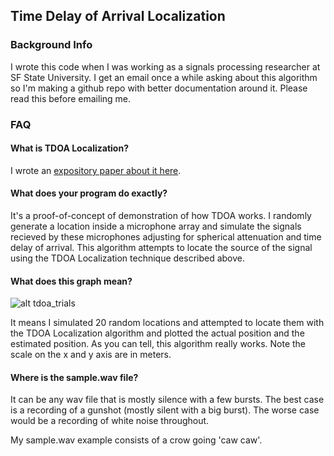 ## Time Delay of Arrival Localization

### Background Info

I wrote this code when I was working as a signals processing researcher at SF State University.  I get an email once a while asking about this algorithm so I'm making a github repo with better documentation around it.  Please read this before emailing me.

### FAQ

#### What is TDOA Localization?

I wrote an [expository paper about it here](https://s3-us-west-1.amazonaws.com/stevenjl-bucket/tdoa_localization.pdf).

#### What does your program do exactly?

It's a proof-of-concept of demonstration of how TDOA works.  I randomly generate a location inside a microphone array and simulate the signals recieved by these microphones adjusting for spherical attenuation and time delay of arrival.  This algorithm attempts to locate the source of the signal using the TDOA Localization technique described above.

#### What does this graph mean?

![alt tdoa_trials](http://www.ocf.berkeley.edu/~stevenli/programming_files/TDOA_20trials_1.jpg)

It means I simulated 20 random locations and attempted to locate them with the TDOA Localization algorithm and plotted the actual position and the estimated position.  As you can tell, this algorithm really works.  Note the scale on the x and y axis are in meters.


#### Where is the sample.wav file?

It can be any wav file that is mostly silence with a few bursts.  The best case is a recording of a gunshot (mostly silent with a big burst).  The worse case would be a recording of white noise throughout.

My sample.wav example consists of a crow going 'caw caw'.
